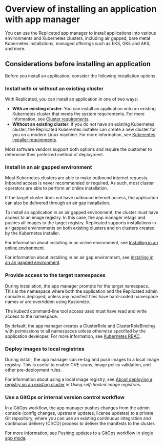 # Overview of installing an application with app manager

You can use the Replicated app manager to install applications into various environments and Kubernetes clusters, including air gapped, bare metal Kubernetes installations, managed offerings such as EKS, GKE and AKS, and more.

## Considerations before installing an application

Before you install an application, consider the following installation options.

### Install with or without an existing cluster

With Replicated, you can install an application in one of two ways:
* **With an existing cluster**: You can install an application onto an existing Kubernetes cluster that meets the system requirements. For more information, see [Cluster requirements](installing-existing-cluster-requirements).
* **Without an existing cluster**: If you do not have an existing Kubernetes cluster, the Replicated Kuberentes installer can create a new cluster for you on a modern Linux machine. For more information, see [Kuberentes installer requirements](installing-embedded-cluster-requirements).

Most software vendors support both options and require the customer to determine their preferred method of deployment.

### Install in an air gapped environment

Most Kubernetes clusters are able to make outbound internet requests. Inbound access is never recommended or required.
As such, most cluster operators are able to perform an online installation.

If the target cluster does not have outbound internet access, the application can also be delivered through an air gap installation.

To install an application in an air gapped environment, the cluster must have access to an image registry. In this case, the app manager retags and pushes all images to the target registry. Replicated supports installations in air gapped environments on both existing clusters and on clusters created by the Kubernetes installer.

For information about installing in an online environment, see [Installing in an online environment](installing-existing-cluster-online).

For information about installing in an air gap environment, see [Installing in an air gapped environment](installing-existing-cluster-airgapped).

### Provide access to the target namespaces

During installation, the app manager prompts for the target namespace. This is the namespace where both the application and the Replicated admin console is deployed, unless any manifest files have hard-coded namespace names or are overridden using Kustomize.

The kubectl command-line tool access used must have read and write access to the namespace.

By default, the app manager creates a ClusterRole and ClusterRoleBinding with permissions to all namespaces unless otherwise specified by the application developer. For more information, see [Kubernetes RBAC](../vendor/packaging-rbac).

### Deploy images to local registries

During install, the app manager can re-tag and push images to a local image registry.
This is useful to enable CVE scans, image policy validation, and other pre-deployment rules.

For information about using a local image registry, see [About deploying a registry on an existing cluster](image-registry-existing-cluster) in _Using self-hosted image registries_.

### Use a GitOps or internal version control workflow

In a GitOps workflow, the app manager pushes changes from the admin console (config changes, upstream updates, license updates) to a private Git repository, where you can use an existing continuous integration and continuous delivery (CI/CD) process to deliver the manifests to the cluster.

For more information, see [Pushing updates to a GitOps workflow in single app mode](gitops-single-app-workflow).
